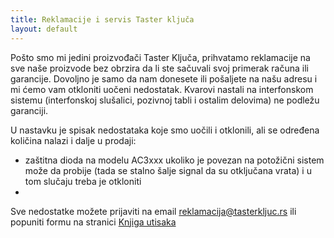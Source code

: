 ```yaml
---
title: Reklamacije i servis Taster ključa
layout: default
---
```


Pošto smo mi jedini proizvođači Taster Ključa, prihvatamo reklamacije na sve naše proizvode bez obrzira da li ste sačuvali svoj primerak računa ili garancije. Dovoljno je samo da nam donesete ili pošaljete na našu adresu i mi ćemo vam otkloniti uočeni nedostatak. Kvarovi nastali na interfonskom sistemu (interfonskoj slušalici, pozivnoj tabli i ostalim delovima) ne podležu garanciji. 


U nastavku je spisak nedostataka koje smo uočili i otklonili, ali se određena količina nalazi i dalje u prodaji:

 * zaštitna dioda na modelu AC3xxx ukoliko je povezan na potožični sistem može da probije (tada se stalno šalje signal da su otključana vrata) i u tom slučaju treba je otkloniti
 * 

  Sve nedostatke možete prijaviti na email reklamacija@tasterkljuc.rs ili popuniti formu na stranici [Knjiga utisaka](/reklamacije/knjiga-utisaka)
